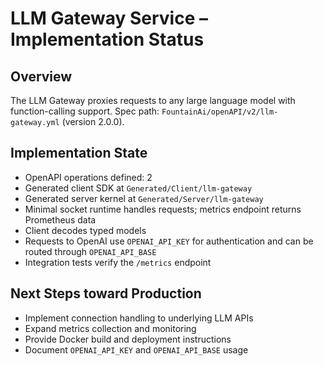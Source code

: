 # LLM Gateway Service – Implementation Status

## Overview
The LLM Gateway proxies requests to any large language model with function-calling support.
Spec path: `FountainAi/openAPI/v2/llm-gateway.yml` (version 2.0.0).

## Implementation State
- OpenAPI operations defined: 2
- Generated client SDK at `Generated/Client/llm-gateway`
- Generated server kernel at `Generated/Server/llm-gateway`
- Minimal socket runtime handles requests; metrics endpoint returns Prometheus data
- Client decodes typed models
- Requests to OpenAI use `OPENAI_API_KEY` for authentication and can be routed through `OPENAI_API_BASE`
- Integration tests verify the `/metrics` endpoint

## Next Steps toward Production
- Implement connection handling to underlying LLM APIs
- Expand metrics collection and monitoring
- Provide Docker build and deployment instructions
- Document `OPENAI_API_KEY` and `OPENAI_API_BASE` usage

